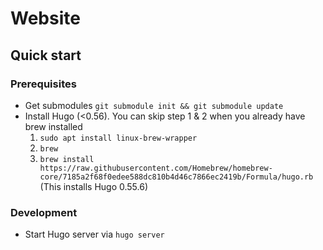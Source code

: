# Website

## Quick start

### Prerequisites

  * Get submodules `git submodule init && git submodule update`
  * Install Hugo (<0.56). You can skip step 1 & 2 when you already have brew installed
    1. `sudo apt install linux-brew-wrapper`
    2. `brew`
    3. `brew install https://raw.githubusercontent.com/Homebrew/homebrew-core/7185a2f68f0edee588dc810b4d46c7866ec2419b/Formula/hugo.rb` (This installs Hugo 0.55.6)

### Development

  * Start Hugo server via `hugo server`